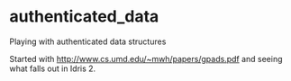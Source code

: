 # authenticated_data
Playing with authenticated data structures

Started with http://www.cs.umd.edu/~mwh/papers/gpads.pdf and seeing what falls out in Idris 2.
